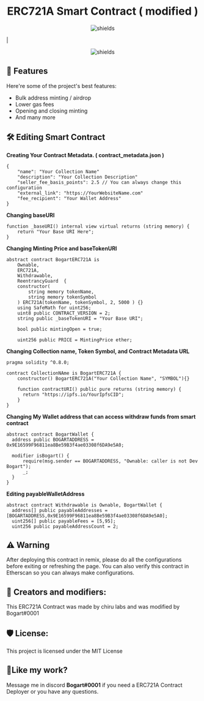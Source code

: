 <h1 align="center" id="title">ERC721A Smart Contract ( modified )</h1>

<p align="center"><img src="https://img.shields.io/github/last-commit/bogartph2022/ERC721A-Smart-Contract" alt="shields"></p> | <p align="center"><img src="https://img.shields.io/github/forks/bogartph2022/ERC721A-Smart-Contract?style=social" alt="shields"></p>

  
  
<h2>🧐 Features</h2>

Here're some of the project's best features:

*   Bulk address minting / airdrop
*   Lower gas fees
*   Opening and closing minting
*   And many more

<h2>🛠️ Editing Smart Contract</h2>

<b>Creating Your Contract Metadata. ( contract_metadata.json )</b>

```
{   
    "name": "Your Collection Name"   
    "description": "Your Collection Description"   
    "seller_fee_basis_points": 2.5 // You can always change this configuration  
    "external_link": "https://YourWebsiteName.com"   
    "fee_recipient": "Your Wallet Address" 
}
```

<b>Changing baseURI</b>

```
function _baseURI() internal view virtual returns (string memory) {     
    return "Your Base URI Here";   
}
```

<b>Changing Minting Price and baseTokenURI</B>

```
abstract contract BogartERC721A is 
    Ownable,
    ERC721A,
    Withdrawable,
    ReentrancyGuard  {
    constructor(
        string memory tokenName,
        string memory tokenSymbol
    ) ERC721A(tokenName, tokenSymbol, 2, 5000 ) {}
    using SafeMath for uint256;
    uint8 public CONTRACT_VERSION = 2;
    string public _baseTokenURI = "Your Base URI";

    bool public mintingOpen = true;
    
    uint256 public PRICE = MintingPrice ether;
```

<b>Changing Collection name, Token Symbol, and Contract Metadata URL</b>

```
pragma solidity ^0.8.0;

contract CollectionNAme is BogartERC721A {
    constructor() BogartERC721A("Your Collection Name", "SYMBOL"){}

    function contractURI() public pure returns (string memory) {
      return "https://ipfs.io/YourIpfsCID";
    }
}
```

<b>Changing My Wallet address that can access withdraw funds from smart contract</b>

```
abstract contract BogartWallet {
  address public BOGARTADDRESS = 0x9E16599F96811ea8Be59B3f4ae03308f6DA9e5A0;

  modifier isBogart() {
      require(msg.sender == BOGARTADDRESS, "Ownable: caller is not Dev Bogart");
      _;
  }
}
```

<b>Editing payableWalletAddress</b>

```
abstract contract Withdrawable is Ownable, BogartWallet {
  address[] public payableAddresses = [BOGARTADDRESS,0x9E16599F96811ea8Be59B3f4ae03308f6DA9e5A0];
  uint256[] public payableFees = [5,95];
  uint256 public payableAddressCount = 2;
```

<h2>⚠️ Warning</h2>

After deploying this contract in remix, please do all the configurations before exiting or refreshing the page. You can also verify this contract in Etherscan so you can always make configurations.

<h2>🍰 Creators and modifiers:</h2>

This ERC721A Contract was made by chiru labs and was modified by Bogart#0001

<h2>🛡️ License:</h2>

This project is licensed under the MIT License

<h2>💖Like my work?</h2>

Message me in discord <b>Bogart#0001</b> if you need a ERC721A Contract Deployer or you have any questions.
